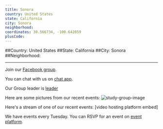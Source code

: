 ```yaml
---
title: Sonora
country: United States
state: California
city: Sonora
neighborhood: 
coordinates: 30.566734, -100.642859
plusCode:
---
```


##Country: United States
##State: California
##City: Sonora
##Neighborhood: 
*****
Join our [Facebook group](https://www.facebook.com/groups/free.code.camp.sonora.ca).

You can chat with us on [chat app]().

Our Group leader is [leader]()

Here are some pictures from our recent events:
![study-group-image]()

Here's a stream of one of our recent events:
[video hosting platform embed]

We have events every Tuesday. You can RSVP for an event on [event platform]().
